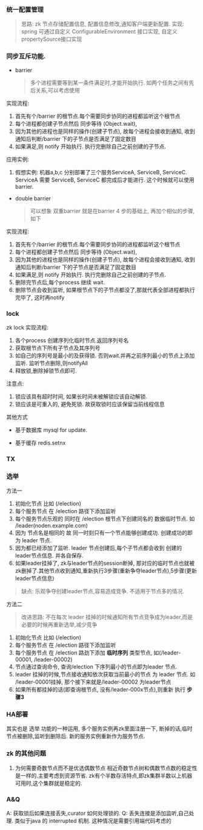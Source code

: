 ###  统一配置管理

> 思路: zk 节点存储配置信息, 配置信息修改,通知客户端更新配置. 
> 实现: spring 可通过自定义 ConfigurableEnvironment 接口实现, 自定义propertySource接口实现

### 同步互斥功能. 

- barrier
   > 多个进程需要等到某一条件满足时,才能开始执行.  如两个任务之间有先后关系,可以考虑使用

实现流程:

1. 首先有个/barrier 的根节点.每个需要同步协同的进程都监听这个根节点
2. 每个进程都创建子节点然后 同步等待 (Object.wait), 
3. 因为其他的进程也是同样的操作(创建子节点), 故每个进程会接收到通知, 收到通知后判断/barrier 下的子节点是否满足了固定数目 
4. 如果满足,则 notify 开始执行. 执行完删除自己之前创建的子节点. 

应用实例:

1. 假想实例: 机器a,b,c 分别部署了三个服务ServiceA, ServiceB, ServiceC. ServiceA 需要 ServiceB, ServiceC 都完成后才能进行.
这个时候就可以使用 barrier.  

- double barrier
  
  > 可以想象 双重barrier 就是在barrier 4 步的基础上, 再加个相似的步骤,如下

实现流程: 

1. 首先有个/barrier 的根节点.每个需要同步协同的进程都监听这个根节点
2. 每个进程都创建子节点然后 同步等待 (Object.wait), 
3. 因为其他的进程也是同样的操作(创建子节点), 故每个进程会接收到通知, 收到通知后判断/barrier 下的子节点是否满足了固定数目 
4. 如果满足,则 notify 开始执行. 执行完删除自己之前创建的子节点. 
5. 删除完节点后,每个process 继续 wait. 
6. 删除节点会收到监听, 如果根节点下的子节点都没了,那就代表全部进程都执行完毕了, 这时再notify 

### lock

zk lock 实现流程:

1. 各个process 创建序列化临时节点.返回序列号名
2. 获取根节点下所有子节点及其序列号
3. 如自己的序列号是最小的及获得锁. 否则wait.并再之前序列最小的节点上添加监听. 监听节点删除,则notifyAll 
4. 释放锁,删除掉锁节点即可. 


注意点: 
1. 锁应该具有超时时间, 如果长时间未被解锁应该自动解锁.
2. 锁应该是可重入的, 避免死锁. 故获取锁时应该保留当前线程信息

其他方式

- 基于数据库
  mysql for update. 

- 基于缓存
  redis.setnx 



### TX 



### 选举
  
方法一

1. 初始化节点 比如 (/election) 
2. 每个服务节点 在 /election 路径下添加监听
3. 每个服务节点乐观的 同时在 /election 根节点下创建同名的 数据临时节点. 如 /leader(noden.example.com)
4. 因为 节点名是相同的 故 同一时刻只有一个节点能够创建成功. 创建成功的即为 leader 节点. 
5. 因为都已经添加了监听. leader 节点创建后,每个子节点都会收到 创建的 leader节点信息. 并各自保存.
6. 如果leader挂掉了, zk与leader节点的session断掉, 那对应的临时节点也就被zk删掉了.其他节点收到通知,重新执行3步骤(重新争夺leader节点),5步骤(更新leader节点信息)
> 缺点: 乐观争夺创建leader节点,容易造成竞争. 不适用于节点多的情况. 

方法二

> 改进思路: 不在每次 leader 挂掉的时候通知所有节点竞争成为leader,而是必要的时候再重新选举,减少竞争

1. 初始化节点 比如 (/election) 
2. 每个服务节点 在 /election 路径下添加监听
3. 每个服务节点 在 /election 路劲下添加 **临时序列** 类型节点, 如(/leader-00001, /leader-00002)
4. 节点通过查询命令, 查询/election 下序列最小的节点即为leader 节点. 
5. leader 挂掉的时候,节点接收通知依次获取当前最小的节点 为 leader 节点. 如 /leader-00001挂掉, 那个接下来就是/leader-00002 为leader节点
6. 如果所有都挂掉的话(即查询根节点, 没有/leader-000x节点),则重新 执行 **步骤3** 

### HA部署

其实也是 选举 功能的一种运用, 多个服务实例再zk里面注册一下, 断掉的话,临时节点被删除,监听到删除后. 新的服务实例重新作为服务节点. 


### zk 的其他问题

1. 为何需要奇数节点而不是优选偶数节点
   相近奇数节点树和偶数节点数的稳定性是一样的.主要考虑到资源节省. zk有个半数存活特点,即zk集群半数以上机器可用时,这个集群就是稳定的.

### A&Q

A: 获取锁后如果连接丢失,curator 如何处理锁的. 
Q: 丢失连接是添加监听,自己处理. 类似于java 的 interrupted 机制. 这种情况是需要引用端代码考虑的


